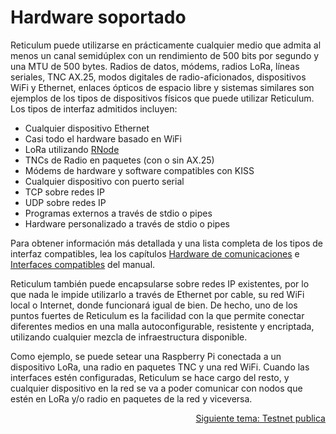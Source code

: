 # Hardware soportado
Reticulum puede utilizarse en prácticamente cualquier medio que admita al menos un canal semidúplex con un rendimiento de 500 bits por segundo y una MTU de 500 bytes. Radios de datos, módems, radios LoRa, líneas seriales, TNC AX.25, modos digitales de radio-aficionados, dispositivos WiFi y Ethernet, enlaces ópticos de espacio libre y sistemas similares son ejemplos de los tipos de dispositivos físicos que puede utilizar Reticulum. Los tipos de interfaz admitidos incluyen:

- Cualquier dispositivo Ethernet
- Casi todo el hardware basado en WiFi
- LoRa utilizando [RNode](https://unsigned.io/rnode/)
- TNCs de Radio en paquetes (con o sin AX.25)
- Módems de hardware y software compatibles con KISS
- Cualquier dispositivo con puerto serial
- TCP sobre redes IP
- UDP sobre redes IP
- Programas externos a través de stdio o pipes
- Hardware personalizado a través de stdio o pipes

Para obtener información más detallada y una lista completa de los tipos de interfaz compatibles, lea los capítulos [Hardware de comunicaciones](manual/hardware.html) e [Interfaces compatibles](manual/interfaces.html) del manual.

Reticulum también puede encapsularse sobre redes IP existentes, por lo que nada le impide utilizarlo a través de Ethernet por cable, su red WiFi local o Internet, donde funcionará igual de bien. De hecho, uno de los puntos fuertes de Reticulum es la facilidad con la que permite conectar diferentes medios en una malla autoconfigurable, resistente y encriptada, utilizando cualquier mezcla de infraestructura disponible.

Como ejemplo, se puede setear una Raspberry Pi conectada a un dispositivo LoRa, una radio en paquetes TNC y una red WiFi. Cuando las interfaces estén configuradas, Reticulum se hace cargo del resto, y cualquier dispositivo en la red se va a poder comunicar con nodos que estén en LoRa y/o radio en paquetes de la red y viceversa.

<p align="right"><a href="connect_es.html">Siguiente tema: Testnet publica</a></p>
